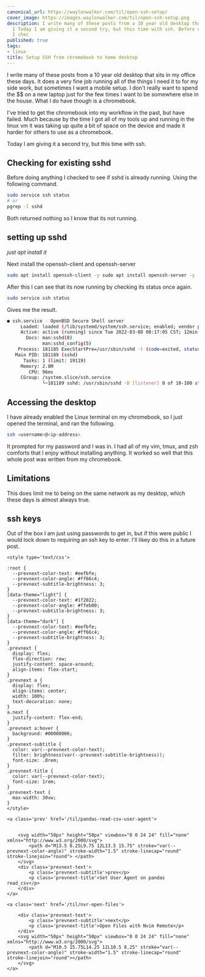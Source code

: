 ```yaml
---
canonical_url: https://waylonwalker.com/til/open-ssh-setup/
cover_image: https://images.waylonwalker.com/til/open-ssh-setup.png
description: I write many of these posts from a 10 year old desktop that sits in my
  I Today I am giving it a second try, but this time with ssh. Before doing anything
  I chec
published: true
tags:
- linux
title: Setup SSH from chromebook to home desktop
---
```


I write many of these posts from a 10 year old desktop that sits in my office these days.  It does a very fine job running all of the things I need it to for my side work, but sometimes I want a mobile setup.  I don't really want to spend the $$ on a new laptop just for the few times I want to be somewhere else in the house.  What I do have though is a chromebook.

I've tried to get the chromebook into my workflow in the past, but have failed.  Much because by the time I got all of my tools up and running in the linux vm it was taking up quite a bit of space on the device and made it harder for others to use as a chromebook.

Today I am giving it a second try, but this time with ssh.

## Checking for existing sshd

Before doing anything I checked to see if sshd is already running. Using the following command.

``` bash
sudo service ssh status
# or
pgrep -l sshd
```

Both returned nothing so I know that its not running.

## setting up sshd

_just apt install it_

Next install the openssh-client and openssh-server

``` bash
sudo apt install openssh-client -y sudo apt install openssh-server -y
```

After this I can see that its now running by checking its status once again.


``` bash
sudo service ssh status
```

Gives me the result.

``` bash
● ssh.service - OpenBSD Secure Shell server
     Loaded: loaded (/lib/systemd/system/ssh.service; enabled; vendor preset: enabled)
     Active: active (running) since Tue 2022-03-08 08:17:05 CST; 12min ago
       Docs: man:sshd(8)
             man:sshd_config(5)
    Process: 181185 ExecStartPre=/usr/sbin/sshd -t (code=exited, status=0/SUCCESS)
   Main PID: 181189 (sshd)
      Tasks: 1 (limit: 19119)
     Memory: 2.8M
        CPU: 96ms
     CGroup: /system.slice/ssh.service
             └─181189 sshd: /usr/sbin/sshd -D [listener] 0 of 10-100 startups
```

## Accessing the desktop

I have already enabled the Linux terminal on my chromebook, so I just opened the terminal, and ran the following.

``` bash
ssh <username>@<ip-address>
```

It prompted for my password and I was in.  I had all of my vim, tmux, and zsh comforts that I enjoy without installing anything.  It worked so well that this whole post was written from my chromebook.

## Limitations

This does limit me to being on the same network as my desktop, which these days is almost always true.

## ssh keys

Out of the box I am just using passwords to get in, but if this were public I would lock down to requiring an ssh key to enter.  I'll likey do this in a future post.
<div class='prevnext'>

    <style type='text/css'>

    :root {
      --prevnext-color-text: #eefbfe;
      --prevnext-color-angle: #ff66c4;
      --prevnext-subtitle-brightness: 3;
    }
    [data-theme="light"] {
      --prevnext-color-text: #1f2022;
      --prevnext-color-angle: #ffeb00;
      --prevnext-subtitle-brightness: 3;
    }
    [data-theme="dark"] {
      --prevnext-color-text: #eefbfe;
      --prevnext-color-angle: #ff66c4;
      --prevnext-subtitle-brightness: 3;
    }
    .prevnext {
      display: flex;
      flex-direction: row;
      justify-content: space-around;
      align-items: flex-start;
    }
    .prevnext a {
      display: flex;
      align-items: center;
      width: 100%;
      text-decoration: none;
    }
    a.next {
      justify-content: flex-end;
    }
    .prevnext a:hover {
      background: #00000006;
    }
    .prevnext-subtitle {
      color: var(--prevnext-color-text);
      filter: brightness(var(--prevnext-subtitle-brightness));
      font-size: .8rem;
    }
    .prevnext-title {
      color: var(--prevnext-color-text);
      font-size: 1rem;
    }
    .prevnext-text {
      max-width: 30vw;
    }
    </style>
    
    <a class='prev' href='/til/pandas-read-csv-user-agent'>
    

        <svg width="50px" height="50px" viewbox="0 0 24 24" fill="none" xmlns="http://www.w3.org/2000/svg">
            <path d="M13.5 8.25L9.75 12L13.5 15.75" stroke="var(--prevnext-color-angle)" stroke-width="1.5" stroke-linecap="round" stroke-linejoin="round"> </path>
        </svg>
        <div class='prevnext-text'>
            <p class='prevnext-subtitle'>prev</p>
            <p class='prevnext-title'>Set User Agent on pandas read_csv</p>
        </div>
    </a>
    
    <a class='next' href='/til/nvr-open-files'>
    
        <div class='prevnext-text'>
            <p class='prevnext-subtitle'>next</p>
            <p class='prevnext-title'>Open Files with Nvim Remote</p>
        </div>
        <svg width="50px" height="50px" viewbox="0 0 24 24" fill="none" xmlns="http://www.w3.org/2000/svg">
            <path d="M10.5 15.75L14.25 12L10.5 8.25" stroke="var(--prevnext-color-angle)" stroke-width="1.5" stroke-linecap="round" stroke-linejoin="round"></path>
        </svg>
    </a>
  </div>